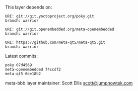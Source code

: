 This layer depends on:

    URI: git://git.yoctoproject.org/poky.git
    branch: warrior

    URI: git://git.openembedded.org/meta-openembedded
    branch: warrior

    URI: https://github.com/meta-qt5/meta-qt5.git
    branch: warrior

Latest commits:

    poky 07d4569
    meta-openembedded f4ccdf2
    meta-qt5 6ee18b2

meta-bbb layer maintainer: Scott Ellis <scott@jumpnowtek.com>
